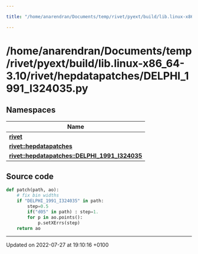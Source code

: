 ```yaml
---

title: "/home/anarendran/Documents/temp/rivet/pyext/build/lib.linux-x86_64-3.10/rivet/hepdatapatches/DELPHI_1991_I324035.py"

---
```


# /home/anarendran/Documents/temp/rivet/pyext/build/lib.linux-x86_64-3.10/rivet/hepdatapatches/DELPHI_1991_I324035.py



## Namespaces

| Name           |
| -------------- |
| **[rivet](http://example.org/namespaces/namespacerivet/)**  |
| **[rivet::hepdatapatches](http://example.org/namespaces/namespacerivet_1_1hepdatapatches/)**  |
| **[rivet::hepdatapatches::DELPHI_1991_I324035](http://example.org/namespaces/namespacerivet_1_1hepdatapatches_1_1delphi__1991__i324035/)**  |




## Source code

```python
def patch(path, ao):
    # fix bin widths
    if "DELPHI_1991_I324035" in path:
        step=0.5
        if("d05" in path) : step=1.
        for p in ao.points():
            p.setXErrs(step)
    return ao
```


-------------------------------

Updated on 2022-07-27 at 19:10:16 +0100
